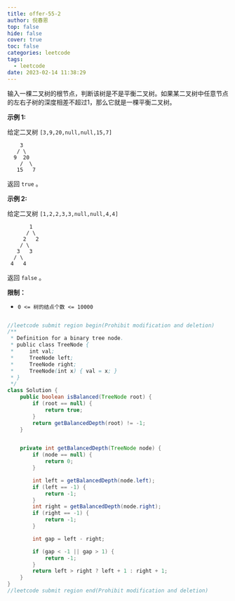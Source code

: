 ```yaml
---
title: offer-55-2
author: 倪春恩
top: false
hide: false
cover: true
toc: false
categories: leetcode
tags:
  - leetcode
date: 2023-02-14 11:38:29
---
```


输入一棵二叉树的根节点，判断该树是不是平衡二叉树。如果某二叉树中任意节点的左右子树的深度相差不超过1，那么它就是一棵平衡二叉树。



**示例 1:**

给定二叉树 `[3,9,20,null,null,15,7]`

```
    3
   / \
  9  20
    /  \
   15   7
```

返回 `true` 。

**示例 2:**

给定二叉树 `[1,2,2,3,3,null,null,4,4]`

```
       1
      / \
     2   2
    / \
   3   3
  / \
 4   4
```

返回 `false` 。



**限制：**

- `0 <= 树的结点个数 <= 10000`

```java

//leetcode submit region begin(Prohibit modification and deletion)
/**
 * Definition for a binary tree node.
 * public class TreeNode {
 *     int val;
 *     TreeNode left;
 *     TreeNode right;
 *     TreeNode(int x) { val = x; }
 * }
 */
class Solution {
    public boolean isBalanced(TreeNode root) {
        if (root == null) {
            return true;
        }
        return getBalancedDepth(root) != -1;
    }


    private int getBalancedDepth(TreeNode node) {
        if (node == null) {
            return 0;
        }

        int left = getBalancedDepth(node.left);
        if (left == -1) {
            return -1;
        }
        int right = getBalancedDepth(node.right);
        if (right == -1) {
            return -1;
        }

        int gap = left - right;

        if (gap < -1 || gap > 1) {
            return -1;
        }
        return left > right ? left + 1 : right + 1;
    }
}
//leetcode submit region end(Prohibit modification and deletion)
```
